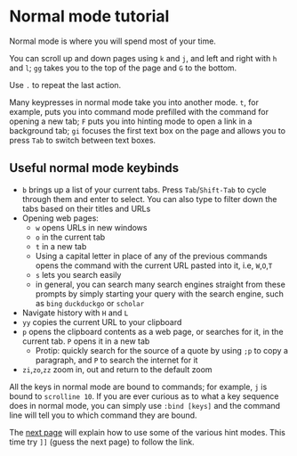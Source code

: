 # Normal mode tutorial

Normal mode is where you will spend most of your time.

You can scroll up and down pages using `k` and `j`, and left and right with `h` and `l`; `gg` takes you to the top of the page and `G` to the bottom.

Use `.` to repeat the last action.

Many keypresses in normal mode take you into another mode. `t`, for example, puts you into command mode prefilled with the command for opening a new tab; `F` puts you into hinting mode to open a link in a background tab; `gi` focuses the first text box on the page and allows you to press `Tab` to switch between text boxes.

## Useful normal mode keybinds

- `b` brings up a list of your current tabs. Press `Tab`/`Shift-Tab` to cycle through them and enter to select. You can also type to filter down the tabs based on their titles and URLs
- Opening web pages:
    - `w` opens URLs in new windows
    - `o` in the current tab
    - `t` in a new tab
    - Using a capital letter in place of any of the previous commands opens the command with the current URL pasted into it, i.e, `W`,`O`,`T`
    - `s` lets you search easily
    - in general, you can search many search engines straight from these prompts by simply starting your query with the search engine, such as `bing` `duckduckgo` or `scholar`
- Navigate history with `H` and `L`
- `yy` copies the current URL to your clipboard
- `p` opens the clipboard contents as a web page, or searches for it, in the current tab. `P` opens it in a new tab
    - Protip: quickly search for the source of a quote by using `;p` to copy a paragraph, and `P` to search the internet for it
- `zi`,`zo`,`zz` zoom in, out and return to the default zoom


All the keys in normal mode are bound to commands; for example, `j` is bound to `scrolline 10`. If you are ever curious as to what a key sequence does in normal mode, you can simply use `:bind [keys]` and the command line will tell you to which command they are bound.

The [next page](./hint_mode.html) will explain how to use some of the various hint modes. This time try `]]` (guess the next page) to follow the link.
